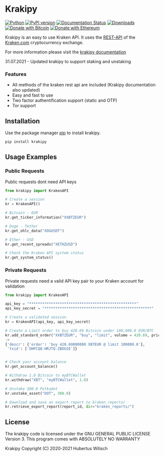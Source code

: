 # Krakipy

[![Python](https://img.shields.io/pypi/pyversions/krakipy.svg?style=plastic)](https://badge.fury.io/py/krakipy)
[![PyPI version](https://badge.fury.io/py/krakipy.svg)](https://badge.fury.io/py/krakipy)
[![Documentation Status](https://readthedocs.org/projects/krakipy/badge/?version=latest)](https://krakipy.readthedocs.io/en/latest/?badge=latest)
[![Downloads](https://pepy.tech/badge/krakipy)](https://pepy.tech/project/krakipy)
[![Donate with Bitcoin](https://en.cryptobadges.io/badge/micro/17ezwEq21iozygQW1HjWq4hExMJPirTRe2)](https://en.cryptobadges.io/donate/17ezwEq21iozygQW1HjWq4hExMJPirTRe2)
[![Donate with Ethereum](https://en.cryptobadges.io/badge/micro/0x43F7db7d922C4c8E52Fa8033BeAFa64FcB883379)](https://en.cryptobadges.io/donate/0x43F7db7d922C4c8E52Fa8033BeAFa64FcB883379)

Krakipy is an easy to use Kraken API.
It uses the [REST-API](https://www.kraken.com/features/api) of the [Kraken.com](https://www.kraken.com) cryptocurrency exchange.

For more information please visit the [krakipy documentation](https://krakipy.readthedocs.io/en/latest/)

31.07.2021 - Updated krakipy to support staking and unstaking


### Features
- All methods of the kraken rest api are included (Krakipy documentation also updated)
- Easy and fast to use
- Two factor authentification support (static and OTP)
- Tor support

## Installation

Use the package manager [pip](https://pip.pypa.io/en/stable/) to install krakipy.

```bash
pip install krakipy
```

## Usage Examples

### Public Requests

Public requests dont need API keys

```python
from krakipy import KrakenAPI

# Create a session
kr = KrakenAPI()

# Bitcoin - EUR
kr.get_ticker_information("XXBTZEUR")

# Doge - Tether
kr.get_ohlc_data("XDGUSDT")

# Ether - USD
kr.get_recent_spreads("XETHZUSD")

# Check the Kraken API system status
kr.get_system_status()
```

### Private Requests

Private requests need a valid API key pair to your Kraken account for validation

```python
from krakipy import KrakenAPI

api_key = "*************************************************"
api_key_secret = "*************************************************"

# Create a validated session
kr = KrakenAPI(api_key, api_key_secret)

# Create a Limit order to buy 420.69 Bitcoin under 100,000.0 EUR/BTC
kr.add_standard_order("XXBTZEUR", "buy", "limit", volume = 420.69, price = 100000.0)
->
{'descr': {'order': 'buy 420.69000000 XBTEUR @ limit 100000.0'},
 'txid': ['OHPCQQ-HRJTQ-ZBDGSE']}


# Check your account balance
kr.get_account_balance()

# Withdraw 1.0 Bitcoin to myBTCWallet
kr.withdraw("XBT", "myBTCWallet", 1.0)

# Unstake 300.0 Polkadot
kr.unstake_asset("DOT", 300.0)

# Download and save an export report to kraken_reports/
kr.retrieve_export_report(report_id, dir="kraken_reports/")
```

## License

The krakipy code is licensed under the GNU GENERAL PUBLIC LICENSE Version 3.
This program comes with ABSOLUTELY NO WARRANTY

Krakipy  Copyright (C) 2020-2021  Hubertus Wilisch

